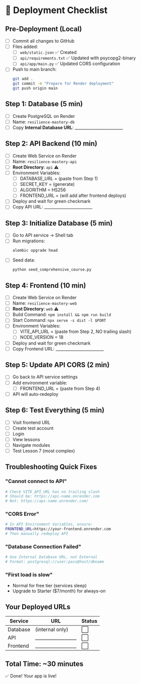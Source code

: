 # 🚀 Deployment Checklist

## Pre-Deployment (Local)
- [ ] Commit all changes to GitHub
- [ ] Files added:
  - [ ] `web/static.json` ✅ Created
  - [ ] `api/requirements.txt` ✅ Updated with psycopg2-binary
  - [ ] `api/app/main.py` ✅ Updated CORS configuration
- [ ] Push to main branch:
  ```bash
  git add .
  git commit -m "Prepare for Render deployment"
  git push origin main
  ```

## Step 1: Database (5 min)
- [ ] Create PostgreSQL on Render
- [ ] Name: `resilience-mastery-db`
- [ ] Copy **Internal Database URL**: ________________________

## Step 2: API Backend (10 min)
- [ ] Create Web Service on Render
- [ ] Name: `resilience-mastery-api`
- [ ] **Root Directory**: `api` ⚠️
- [ ] Environment Variables:
  - [ ] DATABASE_URL = (paste from Step 1)
  - [ ] SECRET_KEY = (generate)
  - [ ] ALGORITHM = HS256
  - [ ] FRONTEND_URL = (will add after frontend deploys)
- [ ] Deploy and wait for green checkmark
- [ ] Copy API URL: ________________________

## Step 3: Initialize Database (5 min)
- [ ] Go to API service → Shell tab
- [ ] Run migrations:
  ```bash
  alembic upgrade head
  ```
- [ ] Seed data:
  ```bash
  python seed_comprehensive_course.py
  ```

## Step 4: Frontend (10 min)
- [ ] Create Web Service on Render
- [ ] Name: `resilience-mastery-web`
- [ ] **Root Directory**: `web` ⚠️
- [ ] Build Command: `npm install && npm run build`
- [ ] Start Command: `npx serve -s dist -l $PORT`
- [ ] Environment Variables:
  - [ ] VITE_API_URL = (paste from Step 2, NO trailing slash)
  - [ ] NODE_VERSION = 18
- [ ] Deploy and wait for green checkmark
- [ ] Copy Frontend URL: ________________________

## Step 5: Update API CORS (2 min)
- [ ] Go back to API service settings
- [ ] Add environment variable:
  - [ ] FRONTEND_URL = (paste from Step 4)
- [ ] API will auto-redeploy

## Step 6: Test Everything (5 min)
- [ ] Visit frontend URL
- [ ] Create test account
- [ ] Login
- [ ] View lessons
- [ ] Navigate modules
- [ ] Test Lesson 7 (most complex)

## Troubleshooting Quick Fixes

### "Cannot connect to API"
```bash
# Check VITE_API_URL has no trailing slash
# Should be: https://api-name.onrender.com
# Not: https://api-name.onrender.com/
```

### "CORS Error"
```bash
# In API Environment Variables, ensure:
FRONTEND_URL=https://your-frontend.onrender.com
# Then manually redeploy API
```

### "Database Connection Failed"
```bash
# Use Internal Database URL, not External
# Format: postgresql://user:pass@host/dbname
```

### "First load is slow"
- Normal for free tier (services sleep)
- Upgrade to Starter ($7/month) for always-on

## Your Deployed URLs

| Service | URL | Status |
|---------|-----|--------|
| Database | (internal only) | ⬜ |
| API | __________________ | ⬜ |
| Frontend | __________________ | ⬜ |

## Total Time: ~30 minutes

✅ Done! Your app is live!
